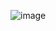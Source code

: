 ![image](https://github.com/Sanketbhattad28/Dice-game/assets/45588753/5a85e50b-776a-48e8-ab0c-4defbbaa1281)
